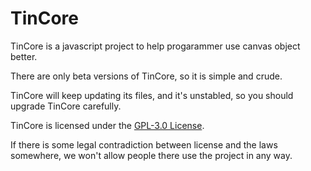 # TinCore

TinCore is a javascript project to help progarammer use canvas object better.

There are only beta versions of TinCore, so it is simple and crude.

TinCore will keep updating its files, and it's unstabled, so you should upgrade TinCore carefully.

TinCore is licensed under the [GPL-3.0 License](https://github.com/octinc/TinCore/blob/main/LICENSE).

If there is some legal contradiction between license and the laws somewhere, we won't allow people there use the project in any way.
